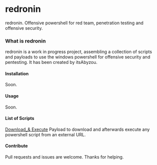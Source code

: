 # redronin

redronin. Offensive powershell for red team, penetration testing and offensive security.

### What is redronin

redronin is a work in progress project, assembling a collection of scripts and payloads to use the windows powershell for offensive security and pentesting. It has been created by itsAbyzou.

#### Installation

Soon.

#### Usage

Soon.

#### List of Scripts

[Download_& Execute](https://github.com/itsAbyzou/redronin/blob/main/download-exec.ps1)
Payload to download and afterwards execute any powershell script from an external URL.

#### Contribute

Pull requests and issues are welcome. 
Thanks for helping.
